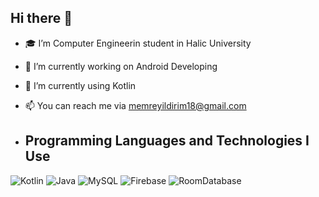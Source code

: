 ## Hi there 👋

- 🎓 I’m Computer Engineerin student in Halic University
- 🔭 I’m currently working on Android Developing
- 🌱 I’m currently using Kotlin
- 📫 You can reach me via memreyildirim18@gmail.com

- ## Programming Languages and Technologies I Use

![Kotlin](https://img.shields.io/badge/-Kotlin-0095D5?logo=kotlin&logoColor=white)
![Java](https://img.shields.io/badge/-Java-007396?logo=java&logoColor=white)
![MySQL](https://img.shields.io/badge/-MySQL-4479A1?logo=mysql&logoColor=white)
![Firebase](https://img.shields.io/badge/-Firebase-FFCA28?logo=firebase&logoColor=black)
![RoomDatabase](https://img.shields.io/badge/-RoomDatabase-03A9F4?logo=data:image/svg+xml;base64,PHN2ZyB4bWxucz0iaHR0cDovL3d3dy53My5vcmcvMjAwMC9zdmciIHZpZXdCb3g9IjAgMCAxMjAwIDEyMDAiPjxwYXRoIGZpbGw9IiMwM0E5RjQiIGQ9Ik0xMjAwIDYwMEExMjAwIDEyMDAgMCAxIDEgMCA2MDBBMTIwMCAxMjAwIDAgMCAxIDEyMDAgNjAwWiIvPjxwYXRoIGZpbGw9IiNGRkZGRkYiIGQ9Ik01MDAgNzEyaDIwMHYyMDBINTAwem0wLTQ4MmgxMDB2MTYwSDEwMDBWNDgwSDU4MFY0MDBIMTAwVjI0MEg1ODBWMjQwSDQwMHY2NDBINTgwem0tMTAwIDBoLTYwVjgwMGg2MHYxNjB6Ii8+PC9zdmc+)



